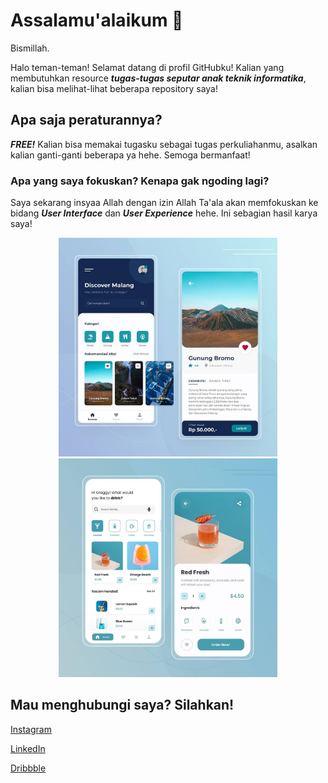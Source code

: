 # Assalamu'alaikum 👋

Bismillah.

Halo teman-teman! Selamat datang di profil GitHubku! Kalian yang membutuhkan resource **_tugas-tugas seputar anak teknik informatika_**, kalian bisa melihat-lihat beberapa repository saya!

## Apa saja peraturannya?

**_FREE!_** Kalian bisa memakai tugasku sebagai tugas perkuliahanmu, asalkan kalian ganti-ganti beberapa ya hehe. Semoga bermanfaat!

### Apa yang saya fokuskan? Kenapa gak ngoding lagi?

Saya sekarang insyaa Allah dengan izin Allah Ta'ala akan memfokuskan ke bidang **_User Interface_** dan **_User Experience_** hehe. Ini sebagian hasil karya saya!


<p align="center">
  <img src="design/design-1.jpg" width="350" height="350" alt="Design 1">
  <img src="design/design-2.jpg" width="350" height="350" alt="Design 2">
</p>


## Mau menghubungi saya? Silahkan!

[Instagram](https://instagram.com/greggygf)

[LinkedIn](https://www.linkedin.com/in/greggygf/)

[Dribbble](https://www.dribbble.com/greggygf)
<!--
**greggygf/greggygf** is a ✨ _special_ ✨ repository because its `README.md` (this file) appears on your GitHub profile.

Here are some ideas to get you started:

- 🔭 I’m currently working on ...
- 🌱 I’m currently learning ...
- 👯 I’m looking to collaborate on ...
- 🤔 I’m looking for help with ...
- 💬 Ask me about ...
- 📫 How to reach me: ...
- 😄 Pronouns: ...
- ⚡ Fun fact: ...
-->
